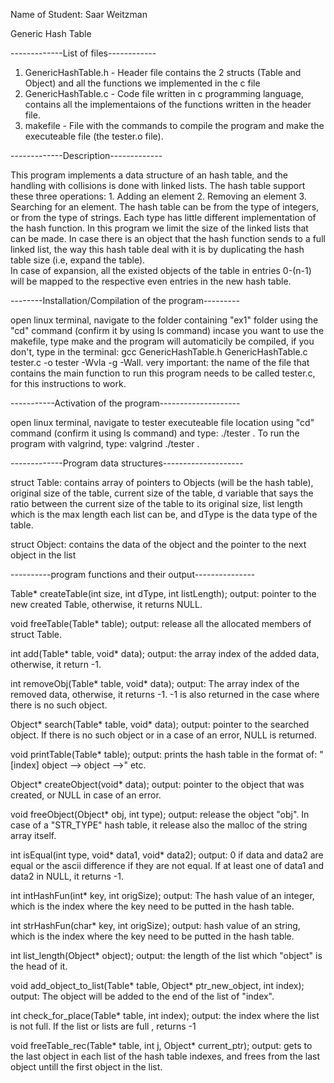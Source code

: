 Name of Student: Saar Weitzman

Generic Hash Table

-------------List of files------------

1. GenericHashTable.h - Header file contains the 2 structs (Table and Object) and all the functions we implemented in the c file
2. GenericHashTable.c - Code file written in c programming language, contains all the implementaions of the functions written in the header file.
3. makefile - File with the commands to compile the program and make the executeable file (the tester.o file).



-------------Description-------------

This program implements a data structure of an hash table, and the handling with collisions is done with linked lists.
The hash table support these three operations: 1. Adding an element 2. Removing an element 3. Searching for an element.
The hash table can be from the type of integers, or from the type of strings. Each type has little different implementation of the hash function.
In this program we limit the size of the linked lists that can be made. In case there is an object that the hash function sends to a full linked
list, the way this hash table deal with it is by duplicating the hash table size (i.e, expand the table).  
In case of expansion, all the existed objects of the table in entries 0-(n-1) will be mapped to the respective even entries in the new hash table.


--------Installation/Compilation of the program---------

open linux terminal, navigate to the folder containing "ex1" folder using the "cd" command (confirm it by using ls command)
incase you want to use the makefile, type make and the program will automaticily be compiled,
if you don't, type in the terminal:  gcc GenericHashTable.h GenericHashTable.c tester.c -o tester -Wvla -g -Wall.
very important: the name of the file that contains the main function to run this program needs to be called tester.c, for this instructions to work.


-----------Activation of the program--------------------

open linux terminal, navigate to tester executeable file location using "cd" command (confirm it using ls command) 
and type: ./tester . To run the program with valgrind, type: valgrind ./tester .


-------------Program data structures--------------------

struct Table: contains array of pointers to Objects (will be the hash table), original size of the table, current size of the table, d variable that says
the ratio between the current size of the table to its original size, list length which is the max length each list can be, and dType is the data type of the table.

struct Object: contains the data of the object and the pointer to the next object in the list 


----------program functions and their output---------------

Table* createTable(int size, int dType, int listLength);
output: pointer to the new created Table, otherwise, it returns NULL.

void freeTable(Table* table);
output: release all the allocated members of struct Table.

int add(Table* table, void* data);
output: the array index of the added data, otherwise, it return -1.

int removeObj(Table* table, void* data);
output: The array index of the removed data, otherwise, it returns -1. -1 is also returned in the case where there is no such object.

Object* search(Table* table, void* data);
output: pointer to the searched object. If there is no such object or in a case of an error, NULL is returned.

void printTable(Table* table);
output: prints the hash table in the format of: "[index]	object	-->	object	-->" etc.

Object* createObject(void* data);
output: pointer to the object that was created, or NULL in case of an error.

void freeObject(Object* obj, int type);
output: release the object "obj". In case of a "STR_TYPE" hash table, it release also the malloc of the string array itself.

int isEqual(int type, void* data1, void* data2);
output: 0 if data and data2 are equal or the ascii difference if they are not equal. If at least one of data1 and data2 in NULL, it returns -1.

int intHashFun(int* key, int origSize);
output: The hash value of an integer, which is the index where the key need to be putted in the hash table.

int strHashFun(char* key, int origSize);
output: hash value of an string, which is the index where the key need to be putted in the hash table.

int list_length(Object* object);
output: the length of the list which "object" is the head of it.

void add_object_to_list(Table* table, Object* ptr_new_object, int index);
output: The object will be added to the end of the list of "index".

int check_for_place(Table* table, int index);
output: the index where the list is not full. If the list or lists are full , returns -1

void freeTable_rec(Table* table, int j, Object* current_ptr);
output: gets to the last object in each list of the hash table indexes, and frees from the last object untill the first object in the list.
